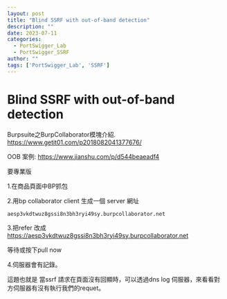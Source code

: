 ```yaml
---
layout: post
title: "Blind SSRF with out-of-band detection"
description: ""
date: 2023-07-11
categories:
  - PortSwigger_Lab
  - PortSwigger_SSRF
author: ""
tags: ['PortSwigger_Lab', 'SSRF']
---
```






# Blind SSRF with out-of-band detection

Burpsuite之BurpCollaborator模塊介紹.
https://www.getit01.com/p2018082041377676/

OOB 案例:
https://www.jianshu.com/p/d544beaeadf4

要專業版





1.在商品頁面中BP抓包


2.用bp collaborator client 生成一個 server 網址
```
aesp3vkdtwuz8gssi8n3bh3ryi49sy.burpcollaborator.net
```


3.把refer 改成 https://aesp3vkdtwuz8gssi8n3bh3ryi49sy.burpcollaborator.net 

等待或按下pull now 


4.伺服器會有記錄。


這題也就是 當ssrf 請求在頁面沒有回顯時，可以透過dns log 伺服器，來看看對方伺服器有沒有執行我們的requet。


